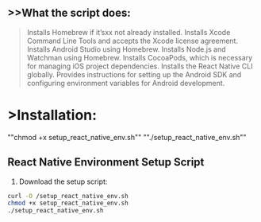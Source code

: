 ## >>**What the script does:**
>Installs Homebrew if it’sxx not already installed.
>Installs Xcode Command Line Tools and accepts the Xcode license agreement.
>Installs Android Studio using Homebrew.
>Installs Node.js and Watchman using Homebrew.
>Installs CocoaPods, which is necessary for managing iOS project dependencies.
>Installs the React Native CLI globally.
>Provides instructions for setting up the Android SDK and configuring environment variables for Android development.
>
# >Installation:

""chmod +x setup_react_native_env.sh""
""./setup_react_native_env.sh""

## React Native Environment Setup Script

1. Download the setup script:

```bash
curl -O /setup_react_native_env.sh
chmod +x setup_react_native_env.sh
./setup_react_native_env.sh

